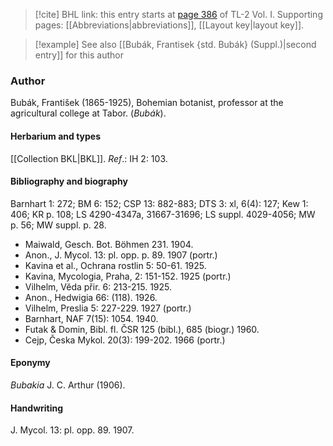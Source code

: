 > [!cite] BHL link: this entry starts at [page 386](https://www.biodiversitylibrary.org/item/103414#page/434/mode/1up) of TL-2 Vol. I.
> Supporting pages: [[Abbreviations|abbreviations]], [[Layout key|layout key]].

> [!example] See also [[Bubák, Frantisek {std. Bubák} (Suppl.)|second entry]] for this author

### Author

Bubák, František (1865-1925), Bohemian botanist, professor at the agricultural college at Tabor. (*Bubák*).

#### Herbarium and types

[[Collection BKL|BKL]].
*Ref*.: IH 2: 103.

#### Bibliography and biography

Barnhart 1: 272; BM 6: 152; CSP 13: 882-883; DTS 3: xl, 6(4): 127; Kew 1: 406; KR p. 108; LS 4290-4347a, 31667-31696; LS suppl. 4029-4056; MW p. 56; MW suppl. p. 28.
- Maiwald, Gesch. Bot. Böhmen 231. 1904.
- Anon., J. Mycol. 13: pl. opp. p. 89. 1907 (portr.)
- Kavina et al., Ochrana rostlin 5: 50-61. 1925.
- Kavina, Mycologia, Praha, 2: 151-152. 1925 (portr.)
- Vilhelm, Vĕda přir. 6: 213-215. 1925.
- Anon., Hedwigia 66: (118). 1926.
- Vilhelm, Preslia 5: 227-229. 1927 (portr.)
- Barnhart, NAF 7(15): 1054. 1940.
- Futak & Domin, Bibl. fl. ČSR 125 (bibl.), 685 (biogr.) 1960.
- Cejp, Česka Mykol. 20(3): 199-202. 1966 (portr.)

#### Eponymy

*Bubakia* J. C. Arthur (1906).

#### Handwriting

J. Mycol. 13: pl. opp. 89. 1907.

